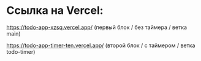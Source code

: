 # Ссылка на Vercel:
https://todo-app-xzsq.vercel.app/ (первый блок / без таймера / ветка main)

https://todo-app-timer-ten.vercel.app/ (второй блок / с таймером / ветка todo-timer)
